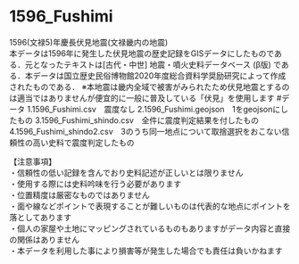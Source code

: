# 1596_Fushimi
1596(文禄5)年慶長伏見地震(文禄畿内の地震)  
本データは1596年に発生した伏見地震の歴史記録をGISデータにしたものである．元となったテキストは[古代・中世] 地震・噴火史料データベース (β版) である．本データは国立歴史民俗博物館2020年度総合資料学奨励研究によって作成されたものである． ※本地震は畿内全域で被害がみられたため伏見地震とするのは適当ではありませんが便宜的に一般に普及している「伏見」を使用します
#データ
1.1596_Fushimi.csv　震度なし
2.1596_Fushimi.geojson　1をgeojsonにしたもの
3.1596_Fushimi_shindo.csv　全件に震度判定結果を付したもの
4.1596_Fushimi_shindo2.csv　3のうち同一地点について取捨選択をおこない信頼性の高い史料で震度判定したもの

【注意事項】  
・信頼性の低い記録を含んでおり史料記述が正しいとは限りません  
・使用する際には史料吟味を行う必要があります  
・位置精度は厳密なものではありません  
・面や線などポイントで表現することが難しいものは代表的な地点にポイントを落としてあります  
・個人の家屋や土地にマッピングされているものもありますがデータ内容と直接の関係はありません  
・本データを利用した事により損害等が発生した場合でも責任は負いかねます　　
